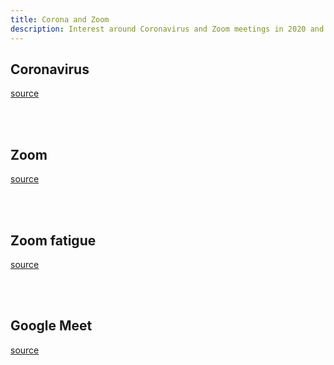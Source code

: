 ```yaml
---
title: Corona and Zoom
description: Interest around Coronavirus and Zoom meetings in 2020 and 2021
---
```


<script type="text/javascript" src="https://ssl.gstatic.com/trends_nrtr/2578_RC01/embed_loader.js"></script>


## Coronavirus

[source](https://trends.google.com/trends/explore?date=2020-01-01%202021-05-18&q=%2Fm%2F01cpyy,%2Fg%2F11j2cc_qll)

<script type="text/javascript">
trends.embed.renderExploreWidget("TIMESERIES", {"comparisonItem":[{"keyword":"/m/01cpyy","geo":"","time":"2020-01-01 2021-05-18"},{"keyword":"/g/11j2cc_qll","geo":"","time":"2020-01-01 2021-05-18"}],"category":0,"property":""}, {"exploreQuery":"date=2020-01-01%202021-05-18&q=%2Fm%2F01cpyy,%2Fg%2F11j2cc_qll","guestPath":"https://trends.google.com:443/trends/embed/"});
</script>

<br>
<br>


## Zoom

[source](https://trends.google.com/trends/explore?date=2020-01-01%202021-05-18&q=%2Fg%2F11hfh_tpkk,%2Fm%2F011c8m4f)

<script type="text/javascript">
trends.embed.renderExploreWidget("TIMESERIES", {"comparisonItem":[{"keyword":"/g/11hfh_tpkk","geo":"","time":"2020-01-01 2021-05-18"},{"keyword":"/m/011c8m4f","geo":"","time":"2020-01-01 2021-05-18"}],"category":0,"property":""}, {"exploreQuery":"date=2020-01-01%202021-05-18&q=%2Fg%2F11hfh_tpkk,%2Fm%2F011c8m4f","guestPath":"https://trends.google.com:443/trends/embed/"});
</script>

<br>
<br>


## Zoom fatigue

[source](https://trends.google.com/trends/explore?date=2020-01-01%202021-05-18&q=zoom%20fatigue)

<script type="text/javascript">
trends.embed.renderExploreWidget("TIMESERIES", {"comparisonItem":[{"keyword":"zoom fatigue","geo":"","time":"2020-01-01 2021-05-18"}],"category":0,"property":""}, {"exploreQuery":"date=2020-01-01%202021-05-18&q=zoom%20fatigue","guestPath":"https://trends.google.com:443/trends/embed/"});
</script>

<br>
<br>


## Google Meet

[source](https://trends.google.com/trends/explore?date=2020-01-01%202021-05-18&q=%2Fg%2F11jg1s1tmv)

<script type="text/javascript">
trends.embed.renderExploreWidget("TIMESERIES", {"comparisonItem":[{"keyword":"/g/11jg1s1tmv","geo":"","time":"2020-01-01 2021-05-18"}],"category":0,"property":""}, {"exploreQuery":"date=2020-01-01%202021-05-18&q=%2Fg%2F11jg1s1tmv","guestPath":"https://trends.google.com:443/trends/embed/"});
</script>
